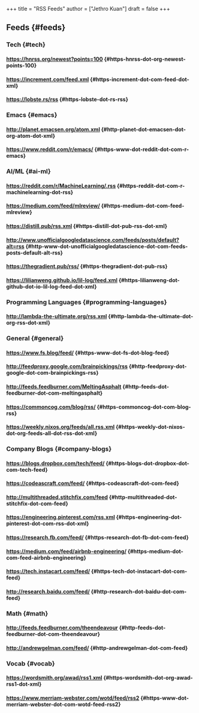 +++
title = "RSS Feeds"
author = ["Jethro Kuan"]
draft = false
+++

## Feeds {#feeds}

### Tech {#tech}

#### <https://hnrss.org/newest?points=100> {#https-hnrss-dot-org-newest-points-100}

#### <https://increment.com/feed.xml> {#https-increment-dot-com-feed-dot-xml}

#### <https://lobste.rs/rss> {#https-lobste-dot-rs-rss}

### Emacs {#emacs}

#### <http://planet.emacsen.org/atom.xml> {#http-planet-dot-emacsen-dot-org-atom-dot-xml}

#### <https://www.reddit.com/r/emacs/> {#https-www-dot-reddit-dot-com-r-emacs}

### AI/ML {#ai-ml}

#### <https://reddit.com/r/MachineLearning/.rss> {#https-reddit-dot-com-r-machinelearning-dot-rss}

#### <https://medium.com/feed/mlreview/> {#https-medium-dot-com-feed-mlreview}

#### <https://distill.pub/rss.xml> {#https-distill-dot-pub-rss-dot-xml}

#### <http://www.unofficialgoogledatascience.com/feeds/posts/default?alt=rss> {#http-www-dot-unofficialgoogledatascience-dot-com-feeds-posts-default-alt-rss}

#### <https://thegradient.pub/rss/> {#https-thegradient-dot-pub-rss}

#### <https://lilianweng.github.io/lil-log/feed.xml> {#https-lilianweng-dot-github-dot-io-lil-log-feed-dot-xml}

### Programming Languages {#programming-languages}

#### <http://lambda-the-ultimate.org/rss.xml> {#http-lambda-the-ultimate-dot-org-rss-dot-xml}

### General {#general}

#### <https://www.fs.blog/feed/> {#https-www-dot-fs-dot-blog-feed}

#### <http://feedproxy.google.com/brainpickings/rss> {#http-feedproxy-dot-google-dot-com-brainpickings-rss}

#### <http://feeds.feedburner.com/MeltingAsphalt> {#http-feeds-dot-feedburner-dot-com-meltingasphalt}

#### <https://commoncog.com/blog/rss/> {#https-commoncog-dot-com-blog-rss}

#### <https://weekly.nixos.org/feeds/all.rss.xml> {#https-weekly-dot-nixos-dot-org-feeds-all-dot-rss-dot-xml}

### Company Blogs {#company-blogs}

#### <https://blogs.dropbox.com/tech/feed/> {#https-blogs-dot-dropbox-dot-com-tech-feed}

#### <https://codeascraft.com/feed/> {#https-codeascraft-dot-com-feed}

#### <http://multithreaded.stitchfix.com/feed> {#http-multithreaded-dot-stitchfix-dot-com-feed}

#### <https://engineering.pinterest.com/rss.xml> {#https-engineering-dot-pinterest-dot-com-rss-dot-xml}

#### <https://research.fb.com/feed/> {#https-research-dot-fb-dot-com-feed}

#### <https://medium.com/feed/airbnb-engineering/> {#https-medium-dot-com-feed-airbnb-engineering}

#### <https://tech.instacart.com/feed/> {#https-tech-dot-instacart-dot-com-feed}

#### <http://research.baidu.com/feed/> {#http-research-dot-baidu-dot-com-feed}

### Math {#math}

#### <http://feeds.feedburner.com/theendeavour> {#http-feeds-dot-feedburner-dot-com-theendeavour}

#### <http://andrewgelman.com/feed/> {#http-andrewgelman-dot-com-feed}

### Vocab {#vocab}

#### <https://wordsmith.org/awad/rss1.xml> {#https-wordsmith-dot-org-awad-rss1-dot-xml}

#### <https://www.merriam-webster.com/wotd/feed/rss2> {#https-www-dot-merriam-webster-dot-com-wotd-feed-rss2}
